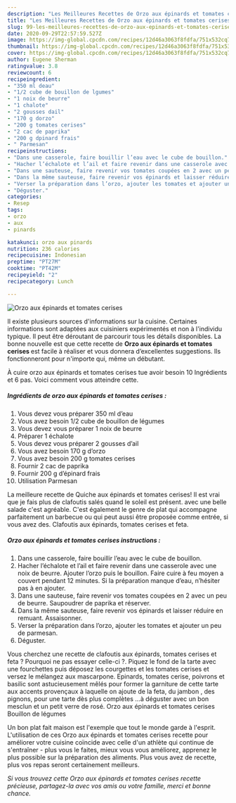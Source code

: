 ```yaml
---
description: "Les Meilleures Recettes de Orzo aux épinards et tomates cerises"
title: "Les Meilleures Recettes de Orzo aux épinards et tomates cerises"
slug: 99-les-meilleures-recettes-de-orzo-aux-epinards-et-tomates-cerises
date: 2020-09-29T22:57:59.527Z
image: https://img-global.cpcdn.com/recipes/12d46a3063f8fdfa/751x532cq70/orzo-aux-epinards-et-tomates-cerises-photo-principale-de-la-recette.jpg
thumbnail: https://img-global.cpcdn.com/recipes/12d46a3063f8fdfa/751x532cq70/orzo-aux-epinards-et-tomates-cerises-photo-principale-de-la-recette.jpg
cover: https://img-global.cpcdn.com/recipes/12d46a3063f8fdfa/751x532cq70/orzo-aux-epinards-et-tomates-cerises-photo-principale-de-la-recette.jpg
author: Eugene Sherman
ratingvalue: 3.8
reviewcount: 6
recipeingredient:
- "350 ml deau"
- "1/2 cube de bouillon de lgumes"
- "1 noix de beurre"
- "1 chalote"
- "2 gousses dail"
- "170 g dorzo"
- "200 g tomates cerises"
- "2 cac de paprika"
- "200 g dpinard frais"
- " Parmesan"
recipeinstructions:
- "Dans une casserole, faire bouillir l’eau avec le cube de bouillon."
- "Hacher l’échalote et l’ail et faire revenir dans une casserole avec une noix de beurre. Ajouter l’orzo puis le bouillon. Faire cuire à feu moyen a couvert pendant 12 minutes. Si la préparation manque d’eau, n’hésiter pas à en ajouter."
- "Dans une sauteuse, faire revenir vos tomates coupées en 2 avec un peu de beurre. Saupoudrer de paprika et réserver."
- "Dans la même sauteuse, faire revenir vos épinards et laisser réduire en remuant. Assaisonner."
- "Verser la préparation dans l’orzo, ajouter les tomates et ajouter un peu de parmesan."
- "Déguster."
categories:
- Resep
tags:
- orzo
- aux
- pinards

katakunci: orzo aux pinards 
nutrition: 236 calories
recipecuisine: Indonesian
preptime: "PT27M"
cooktime: "PT42M"
recipeyield: "2"
recipecategory: Lunch

---
```



![Orzo aux épinards et tomates cerises](https://img-global.cpcdn.com/recipes/12d46a3063f8fdfa/751x532cq70/orzo-aux-epinards-et-tomates-cerises-photo-principale-de-la-recette.jpg)

Il existe plusieurs sources d'informations sur la cuisine. Certaines informations sont adaptées aux cuisiniers expérimentés et non à l'individu typique. Il peut être déroutant de parcourir tous les détails disponibles. La bonne nouvelle est que cette recette de <strong> Orzo aux épinards et tomates cerises </strong> est facile à réaliser et vous donnera d’excellentes suggestions. Ils fonctionneront pour n'importe qui, même un débutant.

<!--inarticleads1-->

À cuire orzo aux épinards et tomates cerises tue avoir besoin 10 Ingrédients et 6 pas. Voici comment vous atteindre cette.

##### Ingrédients de orzo aux épinards et tomates cerises :

1. Vous devez vous préparer 350 ml d’eau
1. Vous avez besoin 1/2 cube de bouillon de légumes
1. Vous devez vous préparer 1 noix de beurre
1. Préparer 1 échalote
1. Vous devez vous préparer 2 gousses d’ail
1. Vous avez besoin 170 g d’orzo
1. Vous avez besoin 200 g tomates cerises
1. Fournir 2 cac de paprika
1. Fournir 200 g d’épinard frais
1. Utilisation  Parmesan


La meilleure recette de Quiche aux épinards et tomates cerises! Il est vrai que je fais plus de clafoutis salés quand le soleil est présent. avec une belle salade c&#39;est agréable. C&#39;est également le genre de plat qui accompagne parfaitement un barbecue ou qui peut aussi être proposée comme entrée, si vous avez des. Clafoutis aux épinards, tomates cerises et feta. 

<!--inarticleads2-->

##### Orzo aux épinards et tomates cerises instructions :

1. Dans une casserole, faire bouillir l’eau avec le cube de bouillon.
1. Hacher l’échalote et l’ail et faire revenir dans une casserole avec une noix de beurre. Ajouter l’orzo puis le bouillon. Faire cuire à feu moyen a couvert pendant 12 minutes. Si la préparation manque d’eau, n’hésiter pas à en ajouter.
1. Dans une sauteuse, faire revenir vos tomates coupées en 2 avec un peu de beurre. Saupoudrer de paprika et réserver.
1. Dans la même sauteuse, faire revenir vos épinards et laisser réduire en remuant. Assaisonner.
1. Verser la préparation dans l’orzo, ajouter les tomates et ajouter un peu de parmesan.
1. Déguster.


Vous cherchez une recette de clafoutis aux épinards, tomates cerises et feta ? Pourquoi ne pas essayer celle-ci ?. Piquez le fond de la tarte avec une fourchettes puis déposez les courgettes et les tomates cerises et versez le mélangez aux mascarpone. Epinards, tomates cerise, poivrons et basilic sont astucieusement mêlés pour former la garniture de cette tarte aux accents provençaux à laquelle on ajoute de la feta, du jambon , des pignons, pour une tarte dès plus complètes …à déguster avec un bon mesclun et un petit verre de rosé. Orzo aux épinards et tomates cerises Bouillon de légumes 

<!--inarticleads1-->

<p>
Un bon plat fait maison est l'exemple que tout le monde garde à l'esprit. L'utilisation de ces Orzo aux épinards et tomates cerises recette pour améliorer votre cuisine coïncide avec celle d'un athlète qui continue de s'entraîner - plus vous le faites, mieux vous vous améliorez, apprenez le plus possible sur la préparation des aliments. Plus vous avez de recette, plus vos repas seront certainement meilleurs.
</p>

<p>
<i>Si vous trouvez cette Orzo aux épinards et tomates cerises recette précieuse, partagez-la avec vos amis ou votre famille, merci et bonne chance.</i>
</p>
